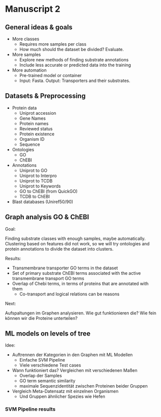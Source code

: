 # Manuscript 2

## General ideas & goals

- More classes
  - Requires more samples per class
  - How much should the dataset be divided? Evaluate.
- More samples
  - Explore new methods of finding substrate annotations
  - Include less accurate or predicted data into the training
- More automation
  - Pre-trained model or container
  - Input: Fasta. Output: Transporters and their substrates.

## Datasets & Preprocessing

- Protein data
  - Uniprot accession
  - Gene Names
  - Protein names
  - Reviewed status
  - Protein existence
  - Organism ID
  - Sequence
- Ontologies
  - GO
  - ChEBI
- Annotations
  - Uniprot to GO
  - Uniprot to Interpro
  - Uniprot to TCDB
  - Uniprot to Keywords
  - GO to ChEBI (from QuickGO)
  - TCDB to ChEBI
- Blast databases (Uniref50/90)

## Graph analysis GO & ChEBI

Goal:

Finding substrate classes with enough samples, maybe automatically. Clustering based on features did not work, so we will try ontologies and protein annotations to divide the dataset into clusters.

Results:

- Transmembrane transporter GO terms in the dataset
- Set of primary substrate ChEBI terms associated with the active transmembrane transport GO terms
- Overlap of Chebi terms, in terms of proteins that are annotated with them
  - Co-transport and logical relations can be reasons

Next:

Aufspaltungen im Graphen analysieren. Wie gut funktionieren die? Wie fein können wir die Proteine unterteilen?

## ML models on levels of tree

Idee:

- Auftrennen der Kategorien in den Graphen mit ML Modellen
  - Einfache SVM Pipeline
  - Viele verschiedene Test cases
- Wann funktioniert das? Vergleichen mit verschiedenen Maßen
  - Overlap der Samples
  - GO term semantic similarity
  - maximale Sequenzidentität zwischen Proteinen beider Gruppen
- Vergleich Meta-Datensatz mit einzelnen Organismen
  - Und Gruppen ähnlicher Spezies wie Hefen

### SVM Pipeline results
